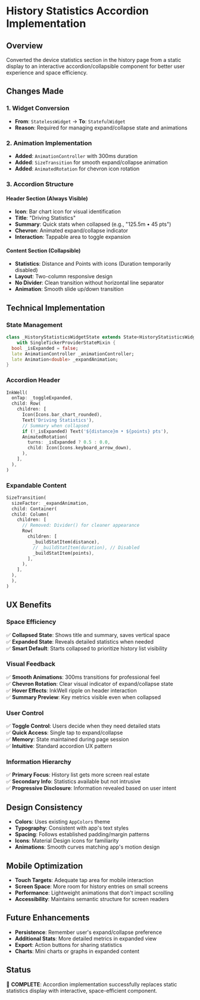 # History Statistics Accordion Implementation

## Overview

Converted the device statistics section in the history page from a static display to an interactive accordion/collapsible component for better user experience and space efficiency.

## Changes Made

### 1. Widget Conversion

- **From**: `StatelessWidget` → **To**: `StatefulWidget`
- **Reason**: Required for managing expand/collapse state and animations

### 2. Animation Implementation

- **Added**: `AnimationController` with 300ms duration
- **Added**: `SizeTransition` for smooth expand/collapse animation
- **Added**: `AnimatedRotation` for chevron icon rotation

### 3. Accordion Structure

#### Header Section (Always Visible)

- **Icon**: Bar chart icon for visual identification
- **Title**: "Driving Statistics"
- **Summary**: Quick stats when collapsed (e.g., "125.5m • 45 pts")
- **Chevron**: Animated expand/collapse indicator
- **Interaction**: Tappable area to toggle expansion

#### Content Section (Collapsible)

- **Statistics**: Distance and Points with icons (Duration temporarily disabled)
- **Layout**: Two-column responsive design
- **No Divider**: Clean transition without horizontal line separator
- **Animation**: Smooth slide up/down transition

## Technical Implementation

### State Management

```dart
class _HistoryStatisticsWidgetState extends State<HistoryStatisticsWidget>
    with SingleTickerProviderStateMixin {
  bool _isExpanded = false;
  late AnimationController _animationController;
  late Animation<double> _expandAnimation;
}
```

### Accordion Header

```dart
InkWell(
  onTap: _toggleExpanded,
  child: Row(
    children: [
      Icon(Icons.bar_chart_rounded),
      Text('Driving Statistics'),
      // Summary when collapsed
      if (!_isExpanded) Text('${distance}m • ${points} pts'),
      AnimatedRotation(
        turns: _isExpanded ? 0.5 : 0.0,
        child: Icon(Icons.keyboard_arrow_down),
      ),
    ],
  ),
)
```

### Expandable Content

```dart
SizeTransition(
  sizeFactor: _expandAnimation,
  child: Container(
  child: Column(
    children: [
      // Removed: Divider() for cleaner appearance
      Row(
        children: [
          _buildStatItem(distance),
          // _buildStatItem(duration), // Disabled
          _buildStatItem(points),
        ],
      ),
    ],
  ),
  ),
)
```

## UX Benefits

### Space Efficiency

✅ **Collapsed State**: Shows title and summary, saves vertical space  
✅ **Expanded State**: Reveals detailed statistics when needed  
✅ **Smart Default**: Starts collapsed to prioritize history list visibility

### Visual Feedback

✅ **Smooth Animations**: 300ms transitions for professional feel  
✅ **Chevron Rotation**: Clear visual indicator of expand/collapse state  
✅ **Hover Effects**: InkWell ripple on header interaction  
✅ **Summary Preview**: Key metrics visible even when collapsed

### User Control

✅ **Toggle Control**: Users decide when they need detailed stats  
✅ **Quick Access**: Single tap to expand/collapse  
✅ **Memory**: State maintained during page session  
✅ **Intuitive**: Standard accordion UX pattern

### Information Hierarchy

✅ **Primary Focus**: History list gets more screen real estate  
✅ **Secondary Info**: Statistics available but not intrusive  
✅ **Progressive Disclosure**: Information revealed based on user intent

## Design Consistency

- **Colors**: Uses existing `AppColors` theme
- **Typography**: Consistent with app's text styles
- **Spacing**: Follows established padding/margin patterns
- **Icons**: Material Design icons for familiarity
- **Animations**: Smooth curves matching app's motion design

## Mobile Optimization

- **Touch Targets**: Adequate tap area for mobile interaction
- **Screen Space**: More room for history entries on small screens
- **Performance**: Lightweight animations that don't impact scrolling
- **Accessibility**: Maintains semantic structure for screen readers

## Future Enhancements

- **Persistence**: Remember user's expand/collapse preference
- **Additional Stats**: More detailed metrics in expanded view
- **Export**: Action buttons for sharing statistics
- **Charts**: Mini charts or graphs in expanded content

## Status

🎉 **COMPLETE**: Accordion implementation successfully replaces static statistics display with interactive, space-efficient component.
